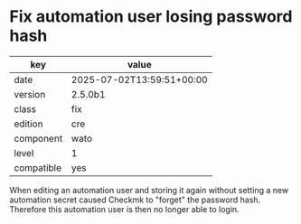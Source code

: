 [//]: # (werk v2)
# Fix automation user losing password hash

key        | value
---------- | ---
date       | 2025-07-02T13:59:51+00:00
version    | 2.5.0b1
class      | fix
edition    | cre
component  | wato
level      | 1
compatible | yes

When editing an automation user and storing it again without setting a new automation secret caused Checkmk to "forget" the password hash.
Therefore this automation user is then no longer able to login.
